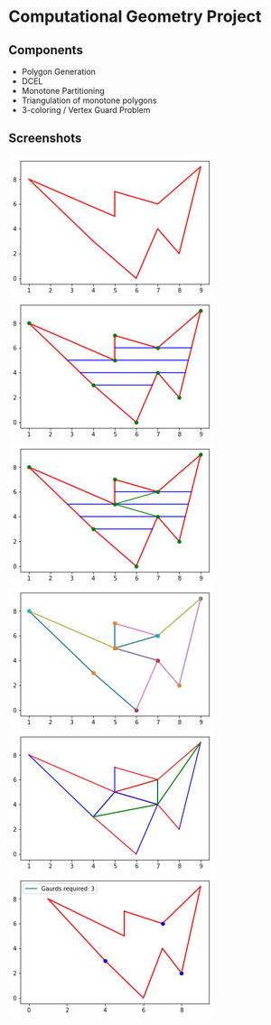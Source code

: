 # Computational Geometry Project

## Components
- Polygon Generation
- DCEL
- Monotone Partitioning
- Triangulation of monotone polygons
- 3-coloring / Vertex Guard Problem

## Screenshots
![Generated Polygon](Screenshots/split_i_polygon.png)
![Trapezoidal Edges](Screenshots/split_ii_trapEdge.png)
![Diagonals for Trapeziums](Screenshots/split_iii_trapDiagonals.png)
![Monotone Partitions](Screenshots/split_iv_monoPartitions.png)
![Triangulations](Screenshots/split_v_trianagulations.png)
![Vertex Guards](Screenshots/split_vi_guards.png)

